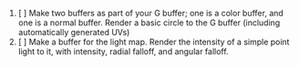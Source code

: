 1. [ ] Make two buffers as part of your G buffer; one is a color buffer, and one is a normal buffer. Render a basic circle to the G buffer (including automatically generated UVs)
2. [ ] Make a buffer for the light map. Render the intensity of a simple point light to it, with intensity, radial falloff, and angular falloff.